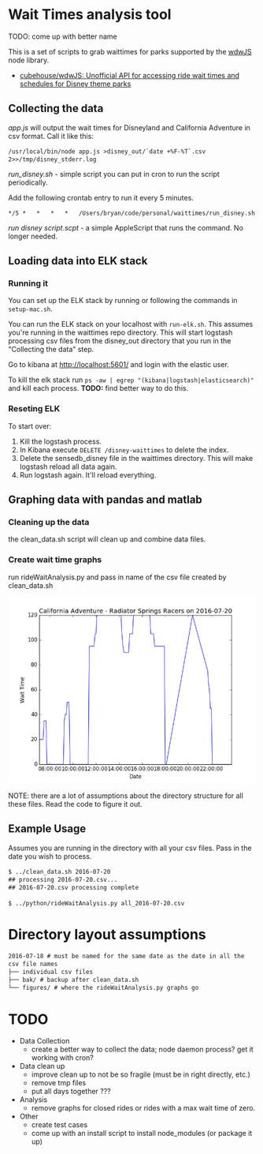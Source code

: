 # Wait Times analysis tool

TODO: come up with better name

This is a set of scripts to grab waittimes for parks supported by the [wdwJS](https://github.com/cubehouse/wdwJS) node library.

* [cubehouse/wdwJS: Unofficial API for accessing ride wait times and schedules for Disney theme parks]( https://github.com/cubehouse/wdwJS )

## Collecting the data

*app.js* will output the wait times for Disneyland and California Adventure in csv format. Call it like this:

```
/usr/local/bin/node app.js >disney_out/`date +%F-%T`.csv 2>>/tmp/disney_stderr.log
``` 

*run_disney.sh* - simple script you can put in cron to run the script periodically.

Add the following crontab entry to run it every 5 minutes. 
```
*/5	*	*	*	*	/Users/bryan/code/personal/waittimes/run_disney.sh
```

*run disney script.scpt* - a simple AppleScript that runs the command.  No longer needed.

## Loading data into ELK stack

### Running it

You can set up the ELK stack by running or following the commands in ```setup-mac.sh```.

You can run the ELK stack on your localhost with ```run-elk.sh```.  This assumes you're running in the waittimes repo directory.  This will start logstash processing csv files from the disney_out directory that you run in the "Collecting the data" step.

Go to kibana at [http://localhost:5601/](http://localhost:5601/) and login with the elastic user.

To kill the elk stack run ```ps -aw | egrep "(kibana|logstash|elasticsearch)"``` and kill each process.  **TODO:** find better way to do this.

### Reseting ELK

To start over:

1. Kill the logstash process.  
2. In Kibana execute ```DELETE /disney-waittimes``` to delete the index.
3. Delete the sensedb_disney file in the waittimes directory.  This will make logstash reload all data again.
4. Run logstash again.  It'll reload everything.

## Graphing data with pandas and matlab

### Cleaning up the data 

the clean_data.sh script will clean up and combine data files.

### Create wait time graphs

run rideWaitAnalysis.py and pass in name of the csv file created by clean_data.sh

![example graph](https://github.com/bgebhardt/waittimes/blob/master/California%20Adventure-Radiator%20Springs%20Racers--2016-07-20.png "Example Graph")

NOTE: there are a lot of assumptions about the directory structure for all these files.  Read the code to figure it out.


## Example Usage

Assumes you are running in the directory with all your csv files.  Pass in the date you wish to process.

```
$ ../clean_data.sh 2016-07-20
## processing 2016-07-20.csv...
## 2016-07-20.csv processing complete

$ ../python/rideWaitAnalysis.py all_2016-07-20.csv

```

# Directory layout assumptions

```
2016-07-18 # must be named for the same date as the date in all the csv file names
├── individual csv files
├── bak/ # backup after clean_data.sh
└── figures/ # where the rideWaitAnalysis.py graphs go
```

# TODO

* Data Collection
	* create a better way to collect the data; node daemon process? get it working with cron?
* Data clean up
	* improve clean up to not be so fragile (must be in right directly, etc.)
	* remove tmp files
	* put all days together ???
* Analysis
	* remove graphs for closed rides or rides with a max wait time of zero.
* Other
	* create test cases
	* come up with an install script to install node_modules (or package it up)
